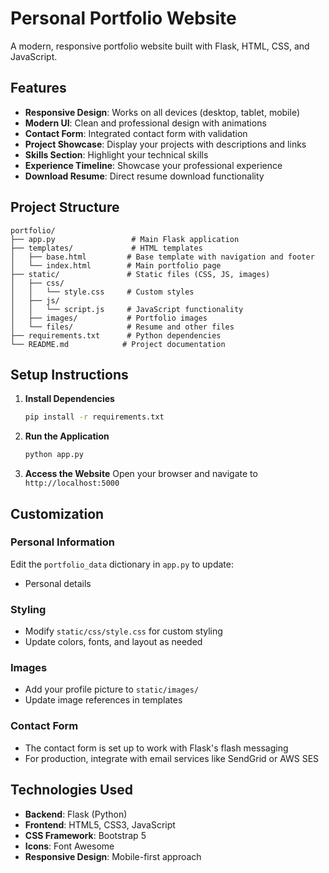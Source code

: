 # Personal Portfolio Website

A modern, responsive portfolio website built with Flask, HTML, CSS, and JavaScript.

## Features

- **Responsive Design**: Works on all devices (desktop, tablet, mobile)
- **Modern UI**: Clean and professional design with animations
- **Contact Form**: Integrated contact form with validation
- **Project Showcase**: Display your projects with descriptions and links
- **Skills Section**: Highlight your technical skills
- **Experience Timeline**: Showcase your professional experience
- **Download Resume**: Direct resume download functionality

## Project Structure

```
portfolio/
├── app.py                 # Main Flask application
├── templates/             # HTML templates
│   ├── base.html         # Base template with navigation and footer
│   └── index.html        # Main portfolio page
├── static/               # Static files (CSS, JS, images)
│   ├── css/
│   │   └── style.css     # Custom styles
│   ├── js/
│   │   └── script.js     # JavaScript functionality
│   ├── images/           # Portfolio images
│   └── files/            # Resume and other files
├── requirements.txt      # Python dependencies
└── README.md            # Project documentation
```

## Setup Instructions

1. **Install Dependencies**
   ```bash
   pip install -r requirements.txt
   ```

2. **Run the Application**
   ```bash
   python app.py
   ```

3. **Access the Website**
   Open your browser and navigate to `http://localhost:5000`

## Customization

### Personal Information
Edit the `portfolio_data` dictionary in `app.py` to update:
- Personal details


### Styling
- Modify `static/css/style.css` for custom styling
- Update colors, fonts, and layout as needed

### Images
- Add your profile picture to `static/images/`
- Update image references in templates

### Contact Form
- The contact form is set up to work with Flask's flash messaging
- For production, integrate with email services like SendGrid or AWS SES

## Technologies Used

- **Backend**: Flask (Python)
- **Frontend**: HTML5, CSS3, JavaScript
- **CSS Framework**: Bootstrap 5
- **Icons**: Font Awesome
- **Responsive Design**: Mobile-first approach

